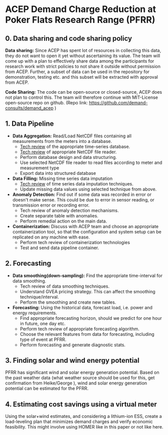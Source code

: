
# ACEP Demand Charge Reduction at Poker Flats Research Range (PFRR)
## 0. Data sharing and code sharing policy 
**Data sharing:** Since ACEP has spent lot of resources in collecting this data, they do not want to open it yet without ascertaining its value. The team will come up with a plan to effectively share data among the participants for research work with strict policies to not share it outside without permission from ACEP. Further, a subset of data can be used in the repository for demonstration, testing etc. and this subset will be extracted with approval from ACEP. 

**Code Sharing:** The code can be open-source or closed-source, ACEP does not plan to control this. The team will therefore continue with MIT-License open-source repo on github. (Repo link: https://github.com/demand-consults/demand_acep )

## 1. Data Pipeline
- **Data Aggregation:** Read/Load NetCDF files containing all measurements from the meters into a database.
    * [Tech review](./tech_review/timeseries_database.md) of the appropriate time-series database.
    * [Tech review](./tech_review/netcdf_reader.md) of appropriate NetCDF file reader.
    * Perform database design and data structuring.
    * Use selected NetCDF file reader to read files according to meter and measurement type
    * Export data into structured database
- **Data Filling:** Missing time series data imputation
    * [Tech review](./tech_review/data_imputation.md) of time series data imputation techniques.
    * Update missing data values using selected technique from above.
- **Anomaly Detection:** Find out if some data was recorded in error or doesn't make sense. This could be due to error in sensor reading, or transmission error or recording error. 
    * Tech review of anomaly detection mechanisms. 
    * Create separate table with anomalies. 
    * Perform remedial action on the main data. 
- **Containerization:** Discuss with ACEP team and choose an appropriate containerization tool, so that the configuration and system setup can be replicated on any machine with ease. 
    * Perform tech review of containerization technologies 
    * Test and send data pipeline container.

## 2. Forecasting
- **Data smoothing(down-sampling):** Find the appropriate time-interval for data smoothing.
    * Tech review of data smoothing techniques.
    * Understand GVEA pricing strategy. This can affect the smoothing technique/interval.
    * Perform the smoothing and create new tables.
- **Forecasting:** Using the historical data, forecast load, i.e. power and energy requirements.
    * Find appropriate forecasting horizon, should we predict for one hour in future, one day etc.
    * Perform tech review of appropriate forecasting algorithm.
    * Choose the relevant features from data for forecasting, including type of event at PFRR. 
    * Perform forecasting and generate diagnostic stats.
    
## 3. Finding solar and wind energy potential
PFRR has significant wind and solar energy generation potential. Based on the past weather data (what weather source should be used for this, get confirmation from Heike/George ), wind and solar energy generation potential can be estimated for the PFRR. 

## 4. Estimating cost savings using a virtual meter
Using the solar+wind estimates, and considering a lithium-ion ESS, create a load-leveling plan that minimizes demand charges and verify economic feasibility. This might involve using HOMER like in this paper or not like here.



